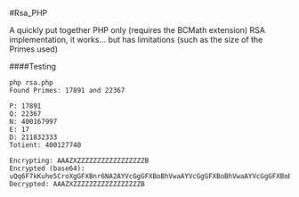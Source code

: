 #Rsa_PHP

A quickly put together PHP only (requires the BCMath extension) RSA implementation, it works... but has limitations (such as the size of the Primes used)

####Testing
```
php rsa.php
Found Primes: 17891 and 22367

P: 17891
Q: 22367
N: 400167997
E: 17
D: 211832333
Totient: 400127740

Encrypting: AAAZXZZZZZZZZZZZZZZZZZB
Encrypted (base64): uQq6F7kKuhe5CroXgGFXBnr6NA2AYVcGgGFXBoBhVwaAYVcGgGFXBoBhVwaAYVcGgGFXBoBhVwaAYVcGgGFXBoBhVwaAYVcGgGFXBoBhVwaAYVcGgGFXBp4DahM=
Decrypted: AAAZXZZZZZZZZZZZZZZZZZB

```